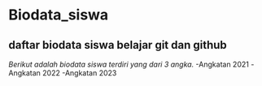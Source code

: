 # Biodata_siswa
daftar biodata siswa belajar git dan github
---

*Berikut adalah biodata siswa terdiri yang dari 3 angka.*
-Angkatan 2021
-Angkatan 2022
-Angkatan 2023
